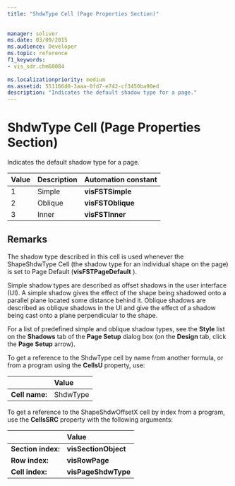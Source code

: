 ```yaml
---
title: "ShdwType Cell (Page Properties Section)"
 
 
manager: soliver
ms.date: 03/09/2015
ms.audience: Developer
ms.topic: reference
f1_keywords:
- vis_sdr.chm60084
 
ms.localizationpriority: medium
ms.assetid: 551166d0-3aaa-0fd7-e742-cf3450ba90ed
description: "Indicates the default shadow type for a page."
---
```


# ShdwType Cell (Page Properties Section)

Indicates the default shadow type for a page.
  
|**Value**|**Description**|**Automation constant**|
|:-----|:-----|:-----|
| 1  <br/> | Simple  <br/> |**visFSTSimple** <br/> |
| 2  <br/> | Oblique  <br/> |**visFSTOblique** <br/> |
|3  <br/> |Inner  <br/> |**visFSTInner** <br/> |
   
## Remarks

 The shadow type described in this cell is used whenever the ShapeShdwType Cell (the shadow type for an individual shape on the page) is set to Page Default (**visFSTPageDefault** ). 
  
Simple shadow types are described as offset shadows in the user interface (UI). A simple shadow gives the effect of the shape being shadowed onto a parallel plane located some distance behind it. Oblique shadows are described as oblique shadows in the UI and give the effect of a shadow being cast onto a plane perpendicular to the shape. 
  
For a list of predefined simple and oblique shadow types, see the **Style** list on the **Shadows** tab of the **Page Setup** dialog box (on the **Design** tab, click the **Page Setup** arrow). 
  
To get a reference to the ShdwType cell by name from another formula, or from a program using the **CellsU** property, use: 
  
||Value |
|:-----|:-----|
| **Cell name:**  <br/> | ShdwType  <br/> |
   
To get a reference to the ShapeShdwOffsetX cell by index from a program, use the **CellsSRC** property with the following arguments: 
  
||Value |
|:-----|:-----|
| **Section index:**  <br/> |**visSectionObject** <br/> |
| **Row index:**  <br/> |**visRowPage** <br/> |
| **Cell index:**  <br/> |**visPageShdwType** <br/> |
   

